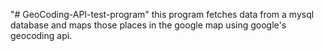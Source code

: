 "# GeoCoding-API-test-program" 
this program fetches data from a mysql database and maps those places in the google map using google's geocoding api.
